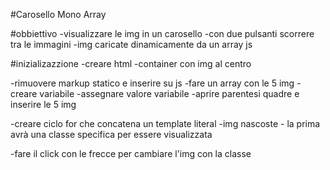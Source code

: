 #Carosello Mono Array

#obbiettivo 
-visualizzare le img in un carosello 
-con due pulsanti scorrere tra le immagini 
-img caricate dinamicamente da un array js

#inizializazzione 
-creare html 
  -container con img al centro

-rimuovere markup statico e inserire su js 
  -fare un array con le 5 img
    -creare variabile 
    -assegnare valore variabile 
    -aprire parentesi quadre e inserire le 5 img

  -creare ciclo for che concatena un template literal
  -img nascoste
    - la prima avrà una classe specifica per essere visualizzata 

-fare il click con le frecce per cambiare l'img con la classe
